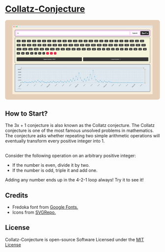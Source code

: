 # [Collatz-Conjecture](https://praashoo7.github.io/Collatz-Conjecture/)

![Readme Image](imgs/ReadMe-Images/MAIN.png)

## How to Start?

The 3x + 1 conjecture is also known as the Collatz conjecture. The Collatz conjecture is one of the most famous unsolved problems in mathematics. The conjecture asks whether repeating two simple arithmetic operations will eventually transform every positive integer into 1.<br><br>

Consider the following operation on an arbitrary positive integer:
  - If the number is even, divide it by two.
  - If the number is odd, triple it and add one.

Adding any number ends up in the 4-2-1 loop always! Try it to see it!


## Credits

  - Fredoka font from [Google Fonts.](https://fonts.google.com/specimen/Fredoka?preview.text=At%20the%20first%20page%20choose%20a%20card%20in%20your%20mind.&query=Fredoka&stroke=Sans+Serif)
  - Icons from [SVGRepo.](https://www.svgrepo.com/)

## License

Collatz-Conjecture is open-source Software Licensed under the [MIT License](https://github.com/Praashoo7/Collatz-Conjecture/blob/main/LICENSE)
